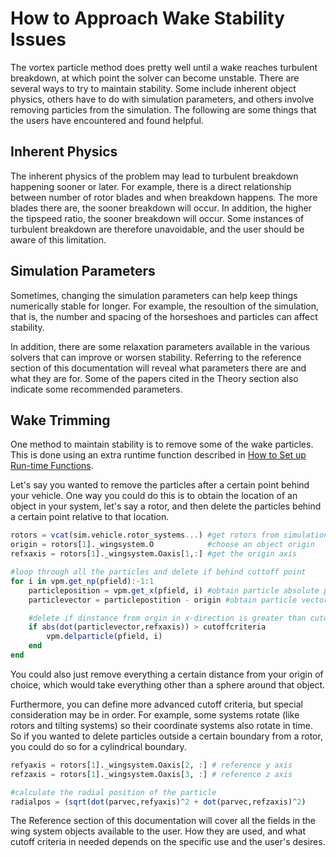 # How to Approach Wake Stability Issues

The vortex particle method does pretty well until a wake reaches turbulent breakdown, at which point the solver can become unstable.  There are several ways to try to maintain stability.  Some include inherent object physics, others have to do with simulation parameters, and others involve removing particles from the simulation.  The following are some things that the users have encountered and found helpful.

## Inherent Physics

The inherent physics of the problem may lead to turbulent breakdown happening sooner or later.  For example, there is a direct relationship between number of rotor blades and when breakdown happens.  The more blades there are, the sooner breakdown will occur.  In addition, the higher the tipspeed ratio, the sooner breakdown will occur.  Some instances of turbulent breakdown are therefore unavoidable, and the user should be aware of this limitation.

## Simulation Parameters

Sometimes, changing the simulation parameters can help keep things numerically stable for longer.  For example, the resoultion of the simulation, that is, the number and spacing of the horseshoes and particles can affect stability.

In addition, there are some relaxation parameters available in the various solvers that can improve or worsen stability.  Referring to the reference section of this documentation will reveal what parameters there are and what they are for. Some of the papers cited in the Theory section also indicate some recommended parameters.

## Wake Trimming

One method to maintain stability is to remove some of the wake particles.  This is done using an extra runtime function described in [How to Set up Run-time Functions](@ref).

Let's say you wanted to remove the particles after a certain point behind your vehicle. One way you could do this is to obtain the location of an object in your system, let's say a rotor, and then delete the particles behind a certain point relative to that location.

```julia
rotors = vcat(sim.vehicle.rotor_systems...) #get rotors from simulation
origin = rotors[1]._wingsystem.O            #choose an object origin
refxaxis = rotors[1]._wingsystem.Oaxis[1,:] #get the origin axis

#loop through all the particles and delete if behind cuttoff point
for i in vpm.get_np(pfield):-1:1
    particleposition = vpm.get_x(pfield, i) #obtain particle absolute position
    particlevector = particlepostition - origin #obtain particle vector relative to origin

    #delete if dinstance from orgin in x-direction is greater than cutoff
    if abs(dot(particlevector,refxaxis)) > cutoffcriteria
        vpm.delparticle(pfield, i)
    end
end
```

You could also just remove everything a certain distance from your origin of choice, which would take everything other than a sphere around that object.

Furthermore, you can define more advanced cutoff criteria, but special consideration may be in order.  For example, some systems rotate (like rotors and tilting systems) so their coordinate systems also rotate in time.  So if you wanted to delete particles outside a certain boundary from a rotor, you could do so for a cylindrical boundary.

```julia
refyaxis = rotors[1]._wingsystem.Oaxis[2, :] # reference y axis
refzaxis = rotors[1]._wingsystem.Oaxis[3, :] # reference z axis

#calculate the radial position of the particle
radialpos = (sqrt(dot(parvec,refyaxis)^2 + dot(parvec,refzaxis)^2)
```

The Reference section of this documentation will cover all the fields in the wing system objects available to the user. How they are used, and what cutoff criteria in needed depends on the specific use and the user's desires.